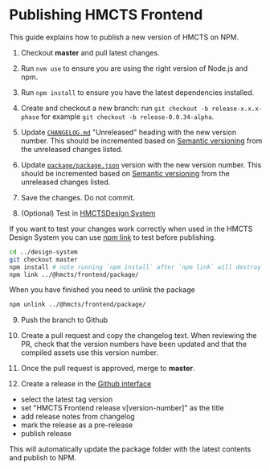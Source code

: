 # Publishing HMCTS Frontend

This guide explains how to publish a new version of HMCTS on NPM.

1. Checkout **master** and pull latest changes.

2. Run `nvm use` to ensure you are using the right version of Node.js and npm.

3. Run `npm install` to ensure you have the latest dependencies installed.

4. Create and checkout a new branch: run `git checkout -b release-x.x.x-phase` for example `git checkout -b release-0.0.34-alpha`.

5. Update [`CHANGELOG.md`](../../CHANGELOG.md) "Unreleased" heading with the new version number.
   This should be incremented based on [Semantic versioning](https://semver.org/) from the unreleased changes listed.

6. Update [`package/package.json`](../../package/package.json) version with the new version number.
This should be incremented based on [Semantic versioning](https://semver.org/) from the unreleased changes listed.

7. Save the changes. Do not commit.

8. (Optional) Test in [HMCTSDesign System](git@github.com:hmcts/design-system.git)

  If you want to test your changes work correctly when used in the HMCTS Design System you can use [npm link](https://docs.npmjs.com/cli/link) to test before publishing.

  ```bash
  cd ../design-system
  git checkout master
  npm install # note running `npm install` after `npm link` will destroy the link.
  npm link ../@hmcts/frontend/package/
  ```

  When you have finished you need to unlink the package

  ```bash
  npm unlink ../@hmcts/frontend/package/
  ```

9. Push the branch to Github

10. Create a pull request and copy the changelog text.
   When reviewing the PR, check that the version numbers have been updated and that the compiled assets use this version number.

11. Once the pull request is approved, merge to **master**.

12. Create a release in the [Github interface](https://github.com/hmcts/frontend/releases/new)
  - select the latest tag version
  - set "HMCTS Frontend release v[version-number]" as the title
  - add release notes from changelog
  - mark the release as a pre-release
  - publish release

This will automatically update the package folder with the latest contents and publish to NPM.